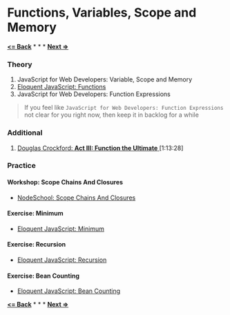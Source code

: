# Functions, Variables, Scope and Memory

**[<= Back](../01-language-basics/language-basics.md)**		*	*	*	**[Next =>](../03-data-structures/data-structures.md)**

### Theory

1. JavaScript for Web Developers: Variable, Scope and Memory
1. [Eloquent JavaScript: Functions](http://eloquentjavascript.net/03_functions.html)
1. JavaScript for Web Developers: Function Expressions

>If you feel like `JavaScript for Web Developers: Function Expressions` not clear for you right now, then keep it in backlog for a while

### Additional

1. [Douglas Crockford: **Act III: Function the Ultimate** ](https://www.youtube.com/watch?v=ya4UHuXNygM)[1:13:28]


### Practice

#### Workshop: Scope Chains And Closures
 
* [NodeSchool: Scope Chains And Closures](https://github.com/jesstelford/scope-chains-closures)

#### Exercise: Minimum

* [Eloquent JavaScript: Minimum](http://eloquentjavascript.net/03_functions.html#h_XTmO7z7MPq)

#### Exercise: Recursion

* [Eloquent JavaScript: Recursion](http://eloquentjavascript.net//03_functions.html#p_iDq2OgBOGw)

#### Exercise: Bean Counting

* [Eloquent JavaScript: Bean Counting](http://eloquentjavascript.net/03_functions.html#h_XTmO7z7MPq)


**[<= Back](../01-language-basics/language-basics.md)**		*	*	*	**[Next =>](../03-data-structures/data-structures.md)**





